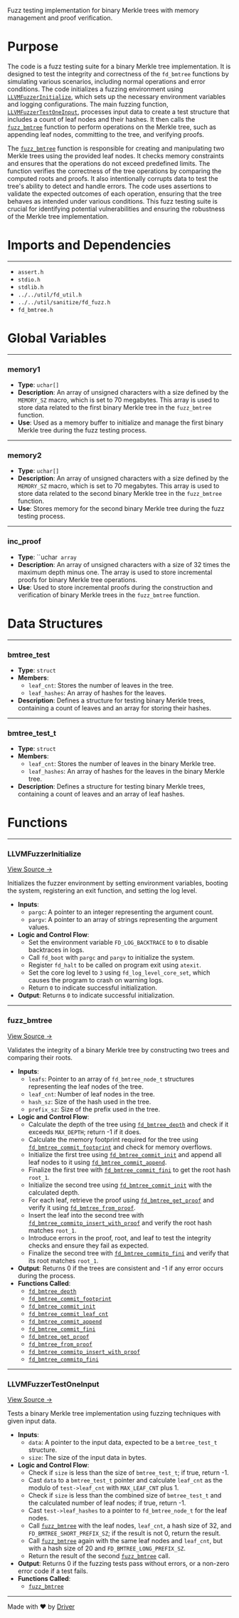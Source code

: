 <!--------------------------------------------------------------------------------->
<!-- IMPORTANT: This file is auto-generated by Driver (https://driver.ai). -------->
<!-- Manual edits may be overwritten on future commits. --------------------------->
<!--------------------------------------------------------------------------------->

Fuzz testing implementation for binary Merkle trees with memory management and proof verification.

# Purpose
The code is a fuzz testing suite for a binary Merkle tree implementation. It is designed to test the integrity and correctness of the `fd_bmtree` functions by simulating various scenarios, including normal operations and error conditions. The code initializes a fuzzing environment using [`LLVMFuzzerInitialize`](<#llvmfuzzerinitialize>), which sets up the necessary environment variables and logging configurations. The main fuzzing function, [`LLVMFuzzerTestOneInput`](<#llvmfuzzertestoneinput>), processes input data to create a test structure that includes a count of leaf nodes and their hashes. It then calls the [`fuzz_bmtree`](<#fuzz_bmtree>) function to perform operations on the Merkle tree, such as appending leaf nodes, committing to the tree, and verifying proofs.

The [`fuzz_bmtree`](<#fuzz_bmtree>) function is responsible for creating and manipulating two Merkle trees using the provided leaf nodes. It checks memory constraints and ensures that the operations do not exceed predefined limits. The function verifies the correctness of the tree operations by comparing the computed roots and proofs. It also intentionally corrupts data to test the tree's ability to detect and handle errors. The code uses assertions to validate the expected outcomes of each operation, ensuring that the tree behaves as intended under various conditions. This fuzz testing suite is crucial for identifying potential vulnerabilities and ensuring the robustness of the Merkle tree implementation.
# Imports and Dependencies

---
- `assert.h`
- `stdio.h`
- `stdlib.h`
- `../../util/fd_util.h`
- `../../util/sanitize/fd_fuzz.h`
- `fd_bmtree.h`


# Global Variables

---
### memory1
- **Type**: ``uchar[]``
- **Description**: An array of unsigned characters with a size defined by the `MEMORY_SZ` macro, which is set to 70 megabytes. This array is used to store data related to the first binary Merkle tree in the `fuzz_bmtree` function.
- **Use**: Used as a memory buffer to initialize and manage the first binary Merkle tree during the fuzz testing process.


---
### memory2
- **Type**: ``uchar[]``
- **Description**: An array of unsigned characters with a size defined by the `MEMORY_SZ` macro, which is set to 70 megabytes. This array is used to store data related to the second binary Merkle tree in the `fuzz_bmtree` function.
- **Use**: Stores memory for the second binary Merkle tree during the fuzz testing process.


---
### inc\_proof
- **Type**: ``uchar` array`
- **Description**: An array of unsigned characters with a size of 32 times the maximum depth minus one. The array is used to store incremental proofs for binary Merkle tree operations.
- **Use**: Used to store incremental proofs during the construction and verification of binary Merkle trees in the `fuzz_bmtree` function.


# Data Structures

---
### bmtree\_test
- **Type**: ``struct``
- **Members**:
    - ``leaf_cnt``: Stores the number of leaves in the tree.
    - ``leaf_hashes``: An array of hashes for the leaves.
- **Description**: Defines a structure for testing binary Merkle trees, containing a count of leaves and an array for storing their hashes.


---
### bmtree\_test\_t
- **Type**: ``struct``
- **Members**:
    - ``leaf_cnt``: Stores the number of leaves in the binary Merkle tree.
    - ``leaf_hashes``: An array of hashes for the leaves in the binary Merkle tree.
- **Description**: Defines a structure for testing binary Merkle trees, containing a count of leaves and an array of leaf hashes.


# Functions

---
### LLVMFuzzerInitialize<!-- {{#callable:LLVMFuzzerInitialize}} -->
[View Source →](<../../../../../src/ballet/bmtree/fuzz_bmtree.c#L21>)

Initializes the fuzzer environment by setting environment variables, booting the system, registering an exit function, and setting the log level.
- **Inputs**:
    - `pargc`: A pointer to an integer representing the argument count.
    - `pargv`: A pointer to an array of strings representing the argument values.
- **Logic and Control Flow**:
    - Set the environment variable `FD_LOG_BACKTRACE` to `0` to disable backtraces in logs.
    - Call `fd_boot` with `pargc` and `pargv` to initialize the system.
    - Register `fd_halt` to be called on program exit using `atexit`.
    - Set the core log level to `3` using `fd_log_level_core_set`, which causes the program to crash on warning logs.
    - Return `0` to indicate successful initialization.
- **Output**: Returns `0` to indicate successful initialization.


---
### fuzz\_bmtree<!-- {{#callable:fuzz_bmtree}} -->
[View Source →](<../../../../../src/ballet/bmtree/fuzz_bmtree.c#L32>)

Validates the integrity of a binary Merkle tree by constructing two trees and comparing their roots.
- **Inputs**:
    - ``leafs``: Pointer to an array of `fd_bmtree_node_t` structures representing the leaf nodes of the tree.
    - ``leaf_cnt``: Number of leaf nodes in the tree.
    - ``hash_sz``: Size of the hash used in the tree.
    - ``prefix_sz``: Size of the prefix used in the tree.
- **Logic and Control Flow**:
    - Calculate the depth of the tree using [`fd_bmtree_depth`](<fd_bmtree.c.md#fd_bmtree_depth>) and check if it exceeds `MAX_DEPTH`; return -1 if it does.
    - Calculate the memory footprint required for the tree using [`fd_bmtree_commit_footprint`](<fd_bmtree.c.md#fd_bmtree_commit_footprint>) and check for memory overflows.
    - Initialize the first tree using [`fd_bmtree_commit_init`](<fd_bmtree.c.md#fd_bmtree_commit_init>) and append all leaf nodes to it using [`fd_bmtree_commit_append`](<fd_bmtree.c.md#fd_bmtree_commit_append>).
    - Finalize the first tree with [`fd_bmtree_commit_fini`](<fd_bmtree.c.md#fd_bmtree_commit_fini>) to get the root hash `root_1`.
    - Initialize the second tree using [`fd_bmtree_commit_init`](<fd_bmtree.c.md#fd_bmtree_commit_init>) with the calculated depth.
    - For each leaf, retrieve the proof using [`fd_bmtree_get_proof`](<fd_bmtree.c.md#fd_bmtree_get_proof>) and verify it using [`fd_bmtree_from_proof`](<fd_bmtree.c.md#fd_bmtree_from_proof>).
    - Insert the leaf into the second tree with [`fd_bmtree_commitp_insert_with_proof`](<fd_bmtree.c.md#fd_bmtree_commitp_insert_with_proof>) and verify the root hash matches `root_1`.
    - Introduce errors in the proof, root, and leaf to test the integrity checks and ensure they fail as expected.
    - Finalize the second tree with [`fd_bmtree_commitp_fini`](<fd_bmtree.c.md#fd_bmtree_commitp_fini>) and verify that its root matches `root_1`.
- **Output**: Returns 0 if the trees are consistent and -1 if any error occurs during the process.
- **Functions Called**:
    - [`fd_bmtree_depth`](<fd_bmtree.c.md#fd_bmtree_depth>)
    - [`fd_bmtree_commit_footprint`](<fd_bmtree.c.md#fd_bmtree_commit_footprint>)
    - [`fd_bmtree_commit_init`](<fd_bmtree.c.md#fd_bmtree_commit_init>)
    - [`fd_bmtree_commit_leaf_cnt`](<fd_bmtree.h.md#fd_bmtree_commit_leaf_cnt>)
    - [`fd_bmtree_commit_append`](<fd_bmtree.c.md#fd_bmtree_commit_append>)
    - [`fd_bmtree_commit_fini`](<fd_bmtree.c.md#fd_bmtree_commit_fini>)
    - [`fd_bmtree_get_proof`](<fd_bmtree.c.md#fd_bmtree_get_proof>)
    - [`fd_bmtree_from_proof`](<fd_bmtree.c.md#fd_bmtree_from_proof>)
    - [`fd_bmtree_commitp_insert_with_proof`](<fd_bmtree.c.md#fd_bmtree_commitp_insert_with_proof>)
    - [`fd_bmtree_commitp_fini`](<fd_bmtree.c.md#fd_bmtree_commitp_fini>)


---
### LLVMFuzzerTestOneInput<!-- {{#callable:LLVMFuzzerTestOneInput}} -->
[View Source →](<../../../../../src/ballet/bmtree/fuzz_bmtree.c#L156>)

Tests a binary Merkle tree implementation using fuzzing techniques with given input data.
- **Inputs**:
    - `data`: A pointer to the input data, expected to be a `bmtree_test_t` structure.
    - `size`: The size of the input data in bytes.
- **Logic and Control Flow**:
    - Check if `size` is less than the size of `bmtree_test_t`; if true, return -1.
    - Cast `data` to a `bmtree_test_t` pointer and calculate `leaf_cnt` as the modulo of `test->leaf_cnt` with `MAX_LEAF_CNT` plus 1.
    - Check if `size` is less than the combined size of `bmtree_test_t` and the calculated number of leaf nodes; if true, return -1.
    - Cast `test->leaf_hashes` to a pointer to `fd_bmtree_node_t` for the leaf nodes.
    - Call [`fuzz_bmtree`](<#fuzz_bmtree>) with the leaf nodes, `leaf_cnt`, a hash size of 32, and `FD_BMTREE_SHORT_PREFIX_SZ`; if the result is not 0, return the result.
    - Call [`fuzz_bmtree`](<#fuzz_bmtree>) again with the same leaf nodes and `leaf_cnt`, but with a hash size of 20 and `FD_BMTREE_LONG_PREFIX_SZ`.
    - Return the result of the second [`fuzz_bmtree`](<#fuzz_bmtree>) call.
- **Output**: Returns 0 if the fuzzing tests pass without errors, or a non-zero error code if a test fails.
- **Functions Called**:
    - [`fuzz_bmtree`](<#fuzz_bmtree>)



---
Made with ❤️ by [Driver](https://www.driver.ai/)